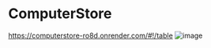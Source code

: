 # ComputerStore

https://computerstore-ro8d.onrender.com/#!/table
![image](https://github.com/nazaropr/ComputerStore/assets/90557490/cb6f93f1-4bbe-48a0-afb5-7b887d602c3f)
